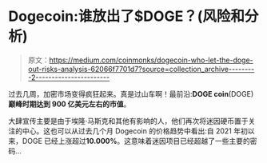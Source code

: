 # Dogecoin:谁放出了$DOGE？(风险和分析)

> 原文：<https://medium.com/coinmonks/dogecoin-who-let-the-doge-out-risks-analysis-62066f7701d7?source=collection_archive---------2----------------------->

过去几周，加密市场变得疯狂起来。真是过山车啊！最前沿:**DOGE coin**(DOGE)**巅峰时期达到 900 亿美元左右的市值**。

大肆宣传主要是由于埃隆·马斯克和其他有影响的人，他们再次将迷因硬币置于关注的中心。这也可以从过去几个月 Dogecoin 的价格趋势中看出:自 2021 年初以来，DOGE 已经上涨超过**10.000%**。这意味着迷因项目已经超越了一些主要的密码…